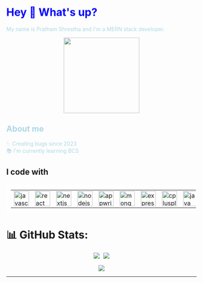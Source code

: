 <h1 align="left" style="color: blue;">Hey 👋 What's up?</h1>

<p align="left" style="color: #ADD8E6;">
  My name is Pratham Shrestha and I'm a MERN stack developer.
</p>

<div align="center">
  <img height="200" src="https://octodex.github.com/images/NUX_Octodex.gif"  />
</div>

###



<h2 align="left" style="color: #ADD8E6;">About me</h2>

<p align="left" style="color: #ADD8E6;">✨ Creating bugs since 2023<br>📚 I'm currently learning BCS</p>


###

<h2 align="left">I code with</h2>

###

<table align="center" style="border: 2px solid white; padding: 10px;">
  <tr>
    <td>
      <img src="https://cdn.jsdelivr.net/gh/devicons/devicon/icons/javascript/javascript-original.svg" height="40" alt="javascript logo" />
    </td>
    <td>
      <img src="https://cdn.jsdelivr.net/gh/devicons/devicon/icons/react/react-original.svg" height="40" alt="react logo" />
    </td>
    <td>
      <img src="https://cdn.jsdelivr.net/gh/devicons/devicon/icons/nextjs/nextjs-original.svg" height="40" alt="nextjs logo" />
    </td>
    <td>
      <img src="https://cdn.jsdelivr.net/gh/devicons/devicon/icons/nodejs/nodejs-original.svg" height="40" alt="nodejs logo" />
    </td>
    <td>
      <img src="https://cdn.jsdelivr.net/gh/devicons/devicon/icons/appwrite/appwrite-original.svg" height="40" alt="appwrite logo" />
    </td>
    <td>
      <img src="https://cdn.jsdelivr.net/gh/devicons/devicon/icons/mongodb/mongodb-original.svg" height="40" alt="mongodb logo" />
    </td>
    <td>
      <img src="https://cdn.jsdelivr.net/gh/devicons/devicon/icons/express/express-original.svg" height="40" alt="express logo" />
    </td>
    <td>
      <img src="https://cdn.jsdelivr.net/gh/devicons/devicon/icons/cplusplus/cplusplus-original.svg" height="40" alt="cplusplus logo" />
    </td>
    <td>
      <img src="https://cdn.jsdelivr.net/gh/devicons/devicon/icons/java/java-original.svg" height="40" alt="java logo" />
    </td>
  </tr>
</table>


# 📊 GitHub Stats:

<div align="center">

  <div style="display: flex; justify-content: center; gap: 10px; flex-wrap: wrap;">
    <img src="https://github-readme-stats.vercel.app/api?username=PrathamShrestha69&theme=dark&hide_border=false&include_all_commits=false&count_private=false" />
    
  <img src="https://github-readme-stats.vercel.app/api/top-langs/?username=PrathamShrestha69&theme=dark&hide_border=false&include_all_commits=false&count_private=false&layout=compact" />
  </div>

  <br/>

<img src="https://nirzak-streak-stats.vercel.app/?user=PrathamShrestha69&theme=dark&hide_border=false" />
</div>



---



<!-- Proudly created with GPRM ( https://gprm.itsvg.in ) -->
